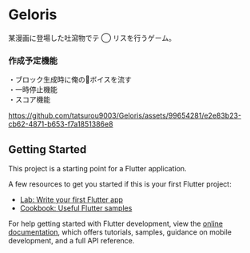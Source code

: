 # Geloris

某漫画に登場した吐瀉物でテ ◯ リスを行うゲーム。

### 作成予定機能
・ブロック生成時に俺の🤮ボイスを流す  
・一時停止機能  
・スコア機能



https://github.com/tatsurou9003/Geloris/assets/99654281/e2e83b23-cb62-4871-b653-f7a1851386e8





## Getting Started

This project is a starting point for a Flutter application.

A few resources to get you started if this is your first Flutter project:

- [Lab: Write your first Flutter app](https://docs.flutter.dev/get-started/codelab)
- [Cookbook: Useful Flutter samples](https://docs.flutter.dev/cookbook)

For help getting started with Flutter development, view the
[online documentation](https://docs.flutter.dev/), which offers tutorials,
samples, guidance on mobile development, and a full API reference.
